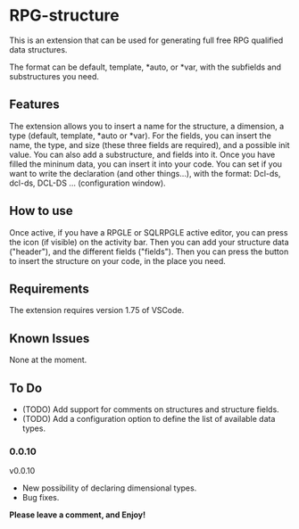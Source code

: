 # RPG-structure

This is an extension that can be used for generating full free RPG qualified data structures. 

The format can be default, template, *auto, or *var, with the subfields and substructures you need.

## Features

The extension allows you to insert a name for the structure, a dimension, a type (default, template, *auto or *var). For the fields, you can insert the name, the type, and size (these three fields are required), and a possible init value.
You can also add a substructure, and fields into it.
Once you have filled the mininum data, you can insert it into your code.
You can set if you want to write the declaration (and other things...), with the format: Dcl-ds, dcl-ds, DCL-DS ... (configuration window).

## How to use

Once active, if you have a RPGLE or SQLRPGLE active editor, you can press the icon (if visible) on the activity bar.
Then you can add your structure data ("header"), and the different fields ("fields"). Then you can press the button to insert the structure on your code, in the place you need.

## Requirements

The extension requires version 1.75 of VSCode.

## Known Issues

None at the moment.

## To Do

- (TODO) Add support for comments on structures and structure fields.
- (TODO) Add a configuration option to define the list of available data types.

### 0.0.10
v0.0.10
- New possibility of declaring dimensional types.
- Bug fixes.

**Please leave a comment, and Enjoy!**
